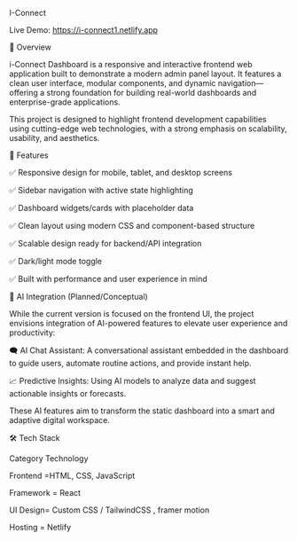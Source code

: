 I-Connect 

Live Demo: https://i-connect1.netlify.app

📌 Overview

i-Connect Dashboard is a responsive and interactive frontend web application built to demonstrate a modern admin panel layout. It features a clean user interface, modular components, and dynamic navigation—offering a strong foundation for building real-world dashboards and enterprise-grade applications.

This project is designed to highlight frontend development capabilities using cutting-edge web technologies, with a strong emphasis on scalability, usability, and aesthetics.

🚀 Features

✅ Responsive design for mobile, tablet, and desktop screens

✅ Sidebar navigation with active state highlighting

✅ Dashboard widgets/cards with placeholder data

✅ Clean layout using modern CSS and component-based structure

✅ Scalable design ready for backend/API integration

✅ Dark/light mode toggle 

✅ Built with performance and user experience in mind

🧠 AI Integration (Planned/Conceptual)

While the current version is focused on the frontend UI, the project envisions integration of AI-powered features to elevate user experience and productivity:

🗨 AI Chat Assistant: A conversational assistant embedded in the dashboard to guide users, automate routine actions, and provide instant help.

📈 Predictive Insights: Using AI models to analyze data and suggest actionable insights or forecasts.

These AI features aim to transform the static dashboard into a smart and adaptive digital workspace.

🛠 Tech Stack

Category	Technology

Frontend	=HTML, CSS, JavaScript

Framework	= React 

UI Design=	Custom CSS / TailwindCSS  , framer motion

Hosting	= Netlify
